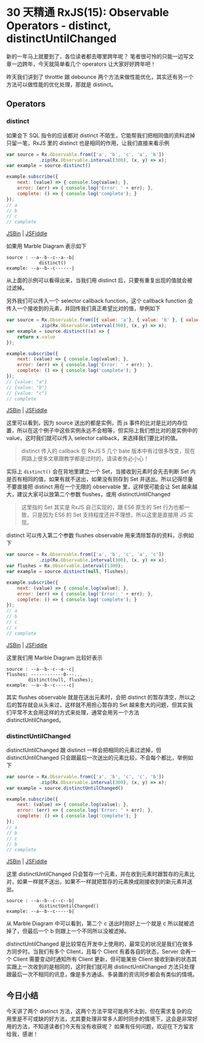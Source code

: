 # 30 天精通 RxJS\(15\): Observable Operators - distinct, distinctUntilChanged

新的一年马上就要到了，各位读者都去哪里跨年呢？ 笔者很可怜的只能一边写文章一边跨年，今天就简单看几个 operators 让大家好好跨年吧！

昨天我们讲到了 throttle 跟 debounce 两个方法来做性能优化，其实还有另一个方法可以做性能的优化处理，那就是 distinct。

## Operators

### distinct

如果会下 SQL 指令的应该都对 distinct 不陌生，它能帮我们把相同值的资料滤掉只留一笔，RxJS 里的 distinct 也是相同的作用，让我们直接来看示例

```javascript
var source = Rx.Observable.from(['a', 'b', 'c', 'a', 'b'])
            .zip(Rx.Observable.interval(300), (x, y) => x);
var example = source.distinct()

example.subscribe({
    next: (value) => { console.log(value); },
    error: (err) => { console.log('Error: ' + err); },
    complete: () => { console.log('complete'); }
});
// a
// b
// c
// complete
```

[JSBin](https://jsbin.com/dipabe/2/edit?js,console) \| [JSFiddle](https://jsfiddle.net/3pfs88g8/)

如果用 Marble Diagram 表示如下

```text
source : --a--b--c--a--b|
            distinct()
example: --a--b--c------|
```

从上面的示例可以看得出来，当我们用 distinct 后，只要有重复出现的值就会被过滤掉。

另外我们可以传入一个 selector callback function，这个 callback function 会传入一个接收到的元素，并回传我们真正希望比对的值，举例如下

```javascript
var source = Rx.Observable.from([{ value: 'a'}, { value: 'b' }, { value: 'c' }, { value: 'a' }, { value: 'c' }])
            .zip(Rx.Observable.interval(300), (x, y) => x);
var example = source.distinct((x) => {
    return x.value
});

example.subscribe({
    next: (value) => { console.log(value); },
    error: (err) => { console.log('Error: ' + err); },
    complete: () => { console.log('complete'); }
});
// {value: "a"}
// {value: "b"}
// {value: "c"}
// complete
```

[JSBin](https://jsbin.com/dipabe/3/edit?js,console) \| [JSFiddle](https://jsfiddle.net/3pfs88g8/2/)

这里可以看到，因为 source 送出的都是实例，而 js 事件的比对是比对内存位置，所以在这个例子中这些实例永远不会相等，但实际上我们想比对的是实例中的 value，这时我们就可以传入 selector callback，来选择我们要比对的值。

> distinct 传入的 callback 在 RxJS 5 几个 bate 版本中有过很多改变，现在网路上很多文章跟教学都是过时的，请读者务必小心！

实际上 `distinct()` 会在背地里建立一个 Set，当接收到元素时会先去判断 Set 内是否有相同的值，如果有就不送出，如果没有则存到 Set 并送出。所以记得尽量不要直接把 distinct 用在一个无限的 observable 里，这样很可能会让 Set 越来越大，建议大家可以放第二个参数 flushes，或用 distinctUntilChanged

> 这里指的 Set 其实是 RxJS 自己实现的，跟 ES6 原生的 Set 行为也都一致，只是因为 ES6 的 Set 支持程度还并不理想，所以这里是直接用 JS 实现。

distinct 可以传入第二个参数 flushes observable 用来清除暂存的资料，示例如下

```javascript
var source = Rx.Observable.from(['a', 'b', 'c', 'a', 'c'])
            .zip(Rx.Observable.interval(300), (x, y) => x);
var flushes = Rx.Observable.interval(1300);
var example = source.distinct(null, flushes);

example.subscribe({
    next: (value) => { console.log(value); },
    error: (err) => { console.log('Error: ' + err); },
    complete: () => { console.log('complete'); }
});
// a
// b
// c
// c
// complete
```

[JSBin](https://jsbin.com/dipabe/4/edit?js,console) \| [JSFiddle](https://jsfiddle.net/3pfs88g8/3/)

这里我们用 Marble Diagram 比较好表示

```text
source : --a--b--c--a--c|
flushes: ------------0---...
        distinct(null, flushes);
example: --a--b--c-----c|
```

其实 flushes observable 就是在送出元素时，会把 distinct 的暂存清空，所以之后的暂存就会从头来过，这样就不用担心暂存的 Set 越来愈大的问题，但其实我们平常不太会用这样的方式来处理，通常会用另一个方法 distinctUntilChanged。

### distinctUntilChanged

distinctUntilChanged 跟 distinct 一样会把相同的元素过滤掉，但 distinctUntilChanged 只会跟最后一次送出的元素比较，不会每个都比，举例如下

```javascript
var source = Rx.Observable.from(['a', 'b', 'c', 'c', 'b'])
            .zip(Rx.Observable.interval(300), (x, y) => x);
var example = source.distinctUntilChanged()

example.subscribe({
    next: (value) => { console.log(value); },
    error: (err) => { console.log('Error: ' + err); },
    complete: () => { console.log('complete'); }
});
// a
// b
// c
// b
// complete
```

[JSBin](https://jsbin.com/dipabe/6/edit?js,console) \| [JSFiddle](https://jsfiddle.net/3pfs88g8/4/)

这里 distinctUntilChanged 只会暂存一个元素，并在收到元素时跟暂存的元素比对，如果一样就不送出，如果不一样就把暂存的元素换成刚接收到的新元素并送出。

```text
source : --a--b--c--c--b|
            distinctUntilChanged()
example: --a--b--c-----b|
```

从 Marble Diagram 中可以看到，第二个 c 送出时刚好上一个就是 c 所以就被滤掉了，但最后一个 b 则跟上一个不同所以没被滤掉。

distinctUntilChanged 是比较常在开发中上使用的，最常见的状况是我们在做多方同步时。当我们有多个 Client，且每个 Client 有着各自的状态，Server 会再一个 Client 需要变动时通知所有 Client 更新，但可能某些 Client 接收到新的状态其实跟上一次收到的是相同的，这时我们就可用 distinctUntilChanged 方法只处理跟最后一次不相同的讯息，像是多方通话、多装置的资讯同步都会有类似的情境。

## 今日小结

今天讲了两个 distinct 方法，这两个方法平常可能用不太到，但在需求复杂的应用里是不可或缺的好方法，尤其要处理非常多人即时同步的情境下，这会是非常好用的方法，不知道读者们今天有没有收获呢？ 如果有任何问题，欢迎在下方留言给我，感谢！

